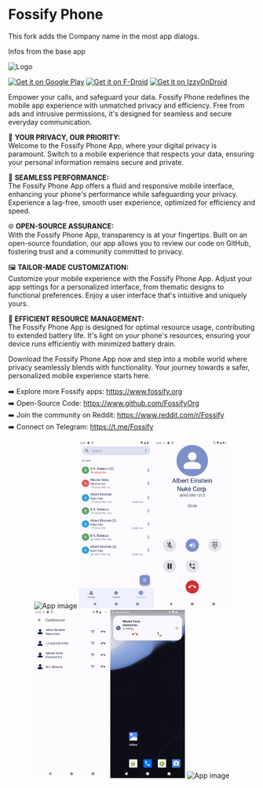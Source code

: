 # Fossify Phone
This fork adds the Company name in the most app dialogs.

Infos from the base app

<img alt="Logo" src="graphics/icon.webp" width="120" />

<a href='https://play.google.com/store/apps/details?id=org.fossify.phone'><img alt='Get it on Google Play' src='https://play.google.com/intl/en_us/badges/static/images/badges/en_badge_web_generic.png' height=80/></a> <a href="https://f-droid.org/packages/org.fossify.phone/"><img src="https://fdroid.gitlab.io/artwork/badge/get-it-on-en.svg" alt="Get it on F-Droid" height=80/></a> <a href="https://apt.izzysoft.de/fdroid/index/apk/org.fossify.phone"><img src="https://gitlab.com/IzzyOnDroid/repo/-/raw/master/assets/IzzyOnDroid.png" alt="Get it on IzzyOnDroid" height=80/></a>

Empower your calls, and safeguard your data. Fossify Phone redefines the mobile app experience with unmatched privacy and efficiency. Free from ads and intrusive permissions, it's designed for seamless and secure everyday communication.

📱 **YOUR PRIVACY, OUR PRIORITY:**  
Welcome to the Fossify Phone App, where your digital privacy is paramount. Switch to a mobile experience that respects your data, ensuring your personal information remains secure and private.

🚀 **SEAMLESS PERFORMANCE:**  
The Fossify Phone App offers a fluid and responsive mobile interface, enhancing your phone's performance while safeguarding your privacy. Experience a lag-free, smooth user experience, optimized for efficiency and speed.

🌐 **OPEN-SOURCE ASSURANCE:**  
With the Fossify Phone App, transparency is at your fingertips. Built on an open-source foundation, our app allows you to review our code on GitHub, fostering trust and a community committed to privacy.

🖼️ **TAILOR-MADE CUSTOMIZATION:**  
Customize your mobile experience with the Fossify Phone App. Adjust your app settings for a personalized interface, from thematic designs to functional preferences. Enjoy a user interface that's intuitive and uniquely yours.

🔋 **EFFICIENT RESOURCE MANAGEMENT:**  
The Fossify Phone App is designed for optimal resource usage, contributing to extended battery life. It's light on your phone's resources, ensuring your device runs efficiently with minimized battery drain.

Download the Fossify Phone App now and step into a mobile world where privacy seamlessly blends with functionality. Your journey towards a safer, personalized mobile experience starts here.

➡️ Explore more Fossify apps: https://www.fossify.org<br>
➡️ Open-Source Code: https://www.github.com/FossifyOrg<br>
➡️ Join the community on Reddit: https://www.reddit.com/r/Fossify<br>
➡️ Connect on Telegram: https://t.me/Fossify

<div align="center">
<img alt="App image" src="fastlane/metadata/android/en-US/images/phoneScreenshots/1_en-US.png" width="30%">
<img alt="App image" src="graphics/Screenshot_Call History.png" width="30%">
<img alt="App image" src="graphics/Screenshot_Call activity.png" width="30%"> 
<img alt="App image" src="graphics/Screenshot_conference.png" width="30%">
<img alt="App image" src="graphics/Screenshot_call notification.png" width="30%">
<img alt="App image" src="fastlane/metadata/android/en-US/images/phoneScreenshots/3_en-US.png" width="30%">
</div>
